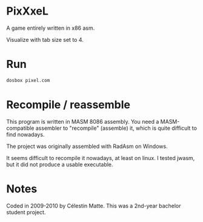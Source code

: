 # PixXxeL
A game entirely written in x86 asm.

Visualize with tab size set to 4.

# Run

```bash
dosbox pixel.com
```

# Recompile / reassemble

This program is written in MASM 8086 assembly. You need a MASM-compatible assembler to "recompile" (assemble) it, which is quite difficult to find nowadays.

The project was originally assembled with RadAsm on Windows.

It seems difficult to recompile it nowadays, at least on linux. I tested jwasm, but it did not produce a usable executable.

# Notes

Coded in 2009-2010 by Célestin Matte. This was a 2nd-year bachelor student project.
